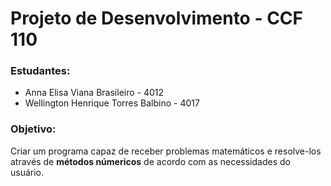 # Projeto de Desenvolvimento - CCF 110

### Estudantes:
- Anna Elisa Viana Brasileiro - 4012
- Wellington Henrique Torres Balbino - 4017

### Objetivo:
Criar um programa capaz de receber problemas matemáticos e resolve-los através de **métodos númericos** de acordo com as necessidades do usuário.
